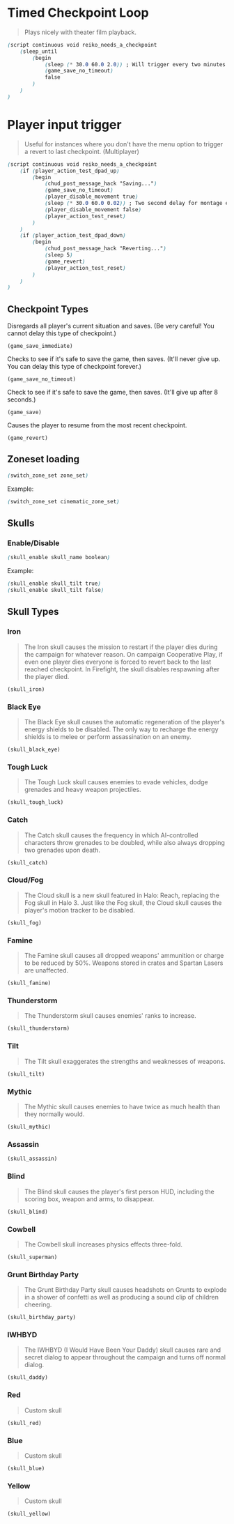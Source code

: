 # Timed Checkpoint Loop
> Plays nicely with theater film playback.

```css
(script continuous void reiko_needs_a_checkpoint
    (sleep_until
        (begin
            (sleep (* 30.0 60.0 2.0)) ; Will trigger every two minutes!
            (game_save_no_timeout)
            false
        )
    )
)
```

# Player input trigger
> Useful for instances where you don't have the menu option to trigger a revert to last checkpoint. (Multiplayer)
```css
(script continuous void reiko_needs_a_checkpoint
    (if (player_action_test_dpad_up)
        (begin
            (chud_post_message_hack "Saving...")
            (game_save_no_timeout)
            (player_disable_movement true)
            (sleep (* 30.0 60.0 0.02)) ; Two second delay for montage editors using theater.
            (player_disable_movement false)
            (player_action_test_reset)
        )
    )
    (if (player_action_test_dpad_down) 
        (begin
            (chud_post_message_hack "Reverting...")
            (sleep 5)
            (game_revert)
            (player_action_test_reset)
        )
    )
)
```

## Checkpoint Types
Disregards all player's current situation and saves. (Be very careful! You cannot delay this type of checkpoint.)
```
(game_save_immediate)
```

Checks to see if it's safe to save the game, then saves. (It'll never give up. You can delay this type of checkpoint forever.)
```
(game_save_no_timeout)
```

Check to see if it's safe to save the game, then saves. (It'll give up after 8 seconds.)
```
(game_save)
```

Causes the player to resume from the most recent checkpoint.
```
(game_revert)
```
## Zoneset loading
```css
(switch_zone_set zone_set)
```
Example:
```css
(switch_zone_set cinematic_zone_set)
```
## Skulls
### Enable/Disable
```css
(skull_enable skull_name boolean)
```
Example:
```css
(skull_enable skull_tilt true)
(skull_enable skull_tilt false)
```
## Skull Types
### Iron
> The Iron skull causes the mission to restart if the player dies during the campaign for whatever reason. On campaign Cooperative Play, if even one player dies everyone is forced to revert back to the last reached checkpoint. In Firefight, the skull disables respawning after the player died.
```
(skull_iron)
```
### Black Eye
> The Black Eye skull causes the automatic regeneration of the player's energy shields to be disabled. The only way to recharge the energy shields is to melee or perform assassination on an enemy.
```
(skull_black_eye)
```
### Tough Luck
> The Tough Luck skull causes enemies to evade vehicles, dodge grenades and heavy weapon projectiles.
```
(skull_tough_luck)
```
### Catch
> The Catch skull causes the frequency in which AI-controlled characters throw grenades to be doubled, while also always dropping two grenades upon death.
```
(skull_catch)
```
### Cloud/Fog
> The Cloud skull is a new skull featured in Halo: Reach, replacing the Fog skull in Halo 3. Just like the Fog skull, the Cloud skull causes the player's motion tracker to be disabled.
```
(skull_fog)
```
### Famine
> The Famine skull causes all dropped weapons' ammunition or charge to be reduced by 50%. Weapons stored in crates and Spartan Lasers are unaffected.
```
(skull_famine)
```
### Thunderstorm
> The Thunderstorm skull causes enemies' ranks to increase.
```
(skull_thunderstorm)
```
### Tilt
> The Tilt skull exaggerates the strengths and weaknesses of weapons.
```
(skull_tilt)
```
### Mythic
> The Mythic skull causes enemies to have twice as much health than they normally would.
```
(skull_mythic)
```
### Assassin
```
(skull_assassin)
```
### Blind
> The Blind skull causes the player's first person HUD, including the scoring box, weapon and arms, to disappear.
```
(skull_blind)
```
### Cowbell
> The Cowbell skull increases physics effects three-fold.
```
(skull_superman)
```
### Grunt Birthday Party
> The Grunt Birthday Party skull causes headshots on Grunts to explode in a shower of confetti as well as producing a sound clip of children cheering.
```
(skull_birthday_party)
```
### IWHBYD
> The IWHBYD (I Would Have Been Your Daddy) skull causes rare and secret dialog to appear throughout the campaign and turns off normal dialog.
```
(skull_daddy)
```
### Red
> Custom skull
```
(skull_red)
```
### Blue
> Custom skull
```
(skull_blue)
```
### Yellow
> Custom skull
```
(skull_yellow)
```
